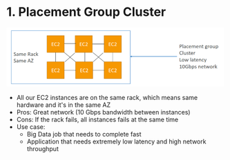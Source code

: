 # 1. Placement Group Cluster

![1%20Placement%20Group%20Cluster/Untitled.png](1%20Placement%20Group%20Cluster/Untitled.png)

- All our EC2 instances are on the same rack, which means same hardware and it's in the same AZ
- Pros: Great network (10 Gbps bandwidth between instances)
- Cons: If the rack fails, all instances fails at the same time
- Use case:
    - Big Data job that needs to complete fast
    - Application that needs extremely low latency and high network throughput